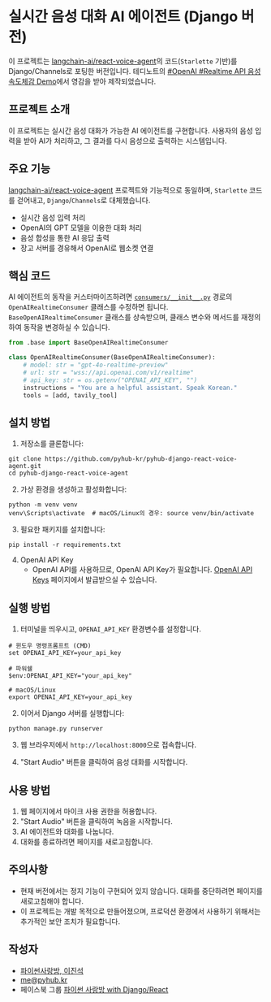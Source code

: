 # 실시간 음성 대화 AI 에이전트 (Django 버전)

이 프로젝트는 [langchain-ai/react-voice-agent](https://github.com/langchain-ai/react-voice-agent)의 코드(`Starlette` 기반)를
Django/Channels로 포팅한 버전입니다.
테디노트의 [#OpenAI #Realtime API 음성 속도체감 Demo](https://www.youtube.com/watch?v=8uzUJR51CBg)에서 영감을 받아 제작되었습니다.

## 프로젝트 소개

이 프로젝트는 실시간 음성 대화가 가능한 AI 에이전트를 구현합니다. 사용자의 음성 입력을 받아 AI가 처리하고, 그 결과를 다시 음성으로 출력하는 시스템입니다.

## 주요 기능

[langchain-ai/react-voice-agent](https://github.com/langchain-ai/react-voice-agent) 프로젝트와 기능적으로 동일하며,
`Starlette` 코드를 걷어내고, `Django`/`Channels`로 대체했습니다.

- 실시간 음성 입력 처리
- OpenAI의 GPT 모델을 이용한 대화 처리
- 음성 합성을 통한 AI 응답 출력
- 장고 서버를 경유해서 OpenAI로 웹소켓 연결

## 핵심 코드

AI 에이전트의 동작을 커스터마이즈하려면 [`consumers/__init__.py`](./consumers/__init__.py) 경로의 `OpenAIRealtimeConsumer` 클래스를 수정하면 됩니다.
`BaseOpenAIRealtimeConsumer` 클래스를 상속받으며, 클래스 변수와 메서드를 재정의하여 동작을 변경하실 수 있습니다.

```python
from .base import BaseOpenAIRealtimeConsumer

class OpenAIRealtimeConsumer(BaseOpenAIRealtimeConsumer):
    # model: str = "gpt-4o-realtime-preview"
    # url: str = "wss://api.openai.com/v1/realtime"
    # api_key: str = os.getenv("OPENAI_API_KEY", "")
    instructions = "You are a helpful assistant. Speak Korean."
    tools = [add, tavily_tool]
```

## 설치 방법

1. 저장소를 클론합니다:

```shell
git clone https://github.com/pyhub-kr/pyhub-django-react-voice-agent.git
cd pyhub-django-react-voice-agent
```

2. 가상 환경을 생성하고 활성화합니다:

```shell
python -m venv venv
venv\Scripts\activate  # macOS/Linux의 경우: source venv/bin/activate 
```

3. 필요한 패키지를 설치합니다:

```shell
pip install -r requirements.txt
```

4. OpenAI API Key
    - OpenAI API를 사용하므로, OpenAI API Key가 필요합니다. [OpenAI API Keys](https://platform.openai.com/account/api-keys) 페이지에서 발급받으실 수 있습니다.

## 실행 방법

1. 터미널을 띄우시고, `OPENAI_API_KEY` 환경변수를 설정합니다.

```shell
# 윈도우 명령프롬프트 (CMD)
set OPENAI_API_KEY=your_api_key

# 파워쉘
$env:OPENAI_API_KEY="your_api_key"

# macOS/Linux
export OPENAI_API_KEY=your_api_key
```

2. 이어서 Django 서버를 실행합니다:

```shell
python manage.py runserver
```

3. 웹 브라우저에서 `http://localhost:8000`으로 접속합니다.

4. "Start Audio" 버튼을 클릭하여 음성 대화를 시작합니다.

## 사용 방법

1. 웹 페이지에서 마이크 사용 권한을 허용합니다.
2. "Start Audio" 버튼을 클릭하여 녹음을 시작합니다.
3. AI 에이전트와 대화를 나눕니다.
4. 대화를 종료하려면 페이지를 새로고침합니다.

## 주의사항

- 현재 버전에서는 정지 기능이 구현되어 있지 않습니다. 대화를 중단하려면 페이지를 새로고침해야 합니다.
- 이 프로젝트는 개발 목적으로 만들어졌으며, 프로덕션 환경에서 사용하기 위해서는 추가적인 보안 조치가 필요합니다.

## 작성자

+ [파이썬사랑방, 이진석](https://www.inflearn.com/users/25058/@pyhub)
+ me@pyhub.kr
+ 페이스북 그룹 [파이썬 사랑방 with Django/React](https://www.facebook.com/groups/askdjango)

